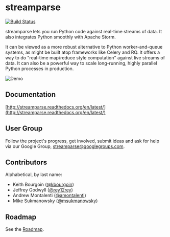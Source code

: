 # streamparse

[![Build Status](https://travis-ci.org/Parsely/streamparse.svg?branch=master)](https://travis-ci.org/Parsely/streamparse)

streamparse lets you run Python code against real-time streams of data. It also
integrates Python smoothly with Apache Storm.

It can be viewed as a more robust alternative to Python worker-and-queue
systems, as might be built atop frameworks like Celery and RQ. It offers a way
to do "real-time map/reduce style computation" against live streams of data. It
can also be a powerful way to scale long-running, highly parallel Python
processes in production.

![Demo](https://raw.githubusercontent.com/Parsely/streamparse/master/doc/source/images/quickstart.gif)


## Documentation

[http://streamparse.readthedocs.org/en/latest/](http://streamparse.readthedocs.org/en/latest/)


## User Group

Follow the project's progress, get involved, submit ideas and ask for help
via our Google Group, [streamparse@googlegroups.com](https://groups.google.com/forum/#!forum/streamparse).


## Contributors

Alphabetical, by last name:

* Keith Bourgoin ([@kbourgoin](https://twitter.com/kbourgoin))
* Jeffrey Godwyll ([@rey12rey](https://twitter.com/rey12rey))
* Andrew Montalenti ([@amontalenti](https://twitter.com/amontalenti))
* Mike Sukmanowsky ([@msukmanowsky](https://twitter.com/msukmanowsky))


## Roadmap

See the [Roadmap][roadmap].

[roadmap]: https://github.com/Parsely/streamparse/wiki/Roadmap
